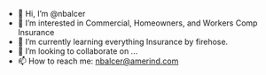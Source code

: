 - 👋 Hi, I’m @nbalcer
- 👀 I’m interested in Commercial, Homeowners, and Workers Comp Insurance
- 🌱 I’m currently learning everything Insurance by firehose.
- 💞️ I’m looking to collaborate on ...
- 📫 How to reach me: nbalcer@amerind.com

<!---
nbalcer/nbalcer is a ✨ special ✨ repository because its `README.md` (this file) appears on your GitHub profile.
You can click the Preview link to take a look at your changes.
--->
